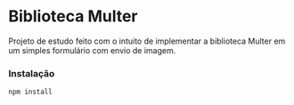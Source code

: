 # Biblioteca Multer

Projeto de estudo feito com o intuito de implementar a biblioteca Multer em um simples formulário com envio de imagem.

### Instalação
`npm install`
